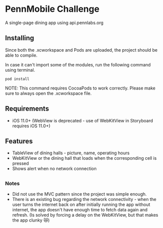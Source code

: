 # PennMobile Challenge
A single-page dining app using api.pennlabs.org

## Installing

Since both the .xcworkspace and Pods are uploaded, the project should be able to compile.

In case it can't import some of the modules, run the following command using terminal. 

```
pod install
```
NOTE: This command requires CocoaPods to work correctly. Please make sure to always open the .xcworkspace file.

## Requirements
* iOS 11.0+ (WebView is deprecated - use of WebKitView in Storyboard requires iOS 11.0+)

## Features

* TableView of dining halls - picture, name, operating hours
* WebKitView or the dining hall that loads when the corresponding cell is pressed
* Shows alert when no network connection

##
### Notes

* Did not use the MVC pattern since the project was simple enough.
* There is an existing bug regarding the network connectivity - when the user turns the internet back on after initially running the app without internet, the app doesn't have enough time to fetch data again and refresh. (Is solved by forcing a delay on the WebKitView, but that makes the app clunky :crying_cat_face:) 
